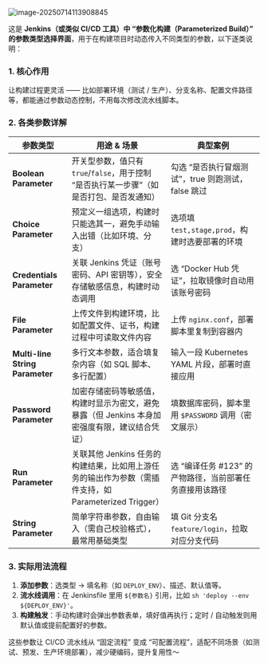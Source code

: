 ![image-20250714113908845](C:\Users\FanYang\AppData\Roaming\Typora\typora-user-images\image-20250714113908845.png)

这是 **Jenkins（或类似 CI/CD 工具）中 “参数化构建（Parameterized Build）” 的参数类型选择界面**，用于在构建项目时动态传入不同类型的参数，以下逐类说明：

### 1. 核心作用

让构建过程更灵活 —— 比如部署环境（测试 / 生产）、分支名称、配置文件路径等，都能通过参数动态控制，不用每次修改流水线脚本。

### 2. 各类参数详解

| 参数类型                        | 用途 & 场景                                                  | 典型案例                                                |
| ------------------------------- | ------------------------------------------------------------ | ------------------------------------------------------- |
| **Boolean Parameter**           | 开关型参数，值只有 `true`/`false`，用于控制 “是否执行某一步骤”（如是否打包、是否发通知） | 勾选 “是否执行冒烟测试”，true 则跑测试，false 跳过      |
| **Choice Parameter**            | 预定义一组选项，构建时只能选其一，避免手动输入出错（比如环境、分支） | 选项填 `test,stage,prod`，构建时选要部署的环境          |
| **Credentials Parameter**       | 关联 Jenkins 凭证（账号密码、API 密钥等），安全存储敏感信息，构建时动态调用 | 选 “Docker Hub 凭证”，拉取镜像时自动用该账号密码        |
| **File Parameter**              | 上传文件到构建环境，比如配置文件、证书，构建过程中可读取文件内容 | 上传 `nginx.conf`，部署脚本里复制到容器内               |
| **Multi-line String Parameter** | 多行文本参数，适合填复杂内容（如 SQL 脚本、多行配置）        | 输入一段 Kubernetes YAML 片段，部署时直接应用           |
| **Password Parameter**          | 加密存储密码等敏感值，构建时显示为密文，避免暴露（但 Jenkins 本身加密强度有限，建议结合凭证） | 填数据库密码，脚本里用 `$PASSWORD` 调用（密文展示）     |
| **Run Parameter**               | 关联其他 Jenkins 任务的构建结果，比如用上游任务的输出作为参数（需插件支持，如 Parameterized Trigger） | 选 “编译任务 #123” 的产物路径，当前部署任务直接用该路径 |
| **String Parameter**            | 简单字符串参数，自由输入（需自己校验格式），最常用基础类型   | 填 Git 分支名 `feature/login`，拉取对应分支代码         |

### 3. 实际用法流程

1. **添加参数**：选类型 → 填名称（如 `DEPLOY_ENV`）、描述、默认值等。
2. **流水线调用**：在 Jenkinsfile 里用 `${参数名}` 引用，比如 `sh 'deploy --env ${DEPLOY_ENV}'`。
3. **构建触发**：手动构建时会弹出参数表单，填好值再执行；定时 / 自动触发则用默认值或提前配置好的参数。



这些参数让 CI/CD 流水线从 “固定流程” 变成 “可配置流程”，适配不同场景（如测试、预发、生产环境部署），减少硬编码，提升复用性～